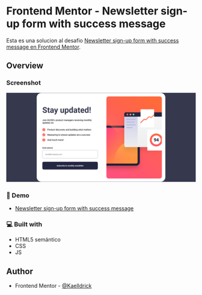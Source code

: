 # Frontend Mentor - Newsletter sign-up form with success message

Esta es una solucion al desafio [Newsletter sign-up form with success message en Frontend Mentor](https://www.frontendmentor.io/challenges/newsletter-signup-form-with-success-message-3FC1AZbNrv).

## Overview

### Screenshot

![](./screenshot.png)

### 🚀 Demo

- [Newsletter sign-up form with success message](https://kaelldrick.github.io/Newsletter-sign-up-form-with-success-message/)

### 💻 Built with

- HTML5 semántico
- CSS
- JS

## Author

- Frontend Mentor - [@Kaelldrick](https://www.frontendmentor.io/profile/Kaelldrick)